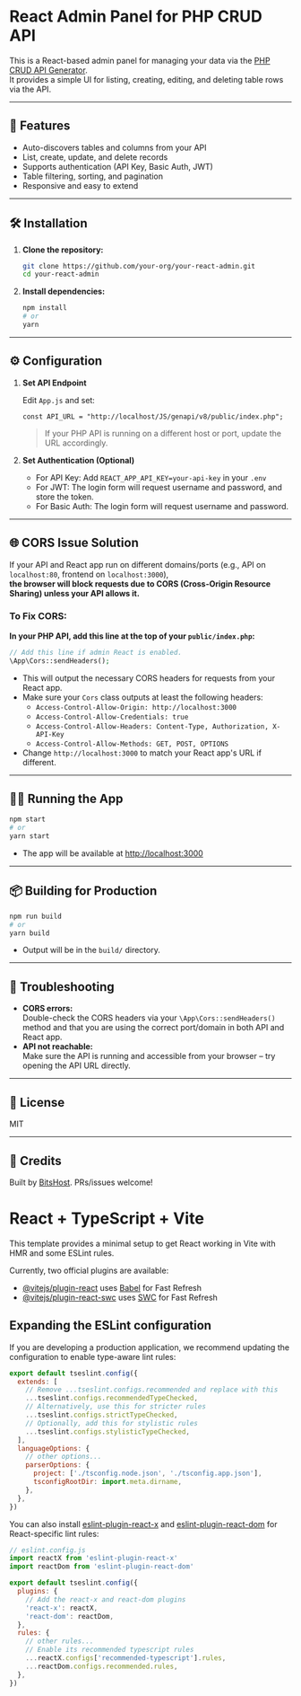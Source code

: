 
# React Admin Panel for PHP CRUD API

This is a React-based admin panel for managing your data via the [PHP CRUD API Generator](https://github.com/BitsHost/php-crud-api-generator).  
It provides a simple UI for listing, creating, editing, and deleting table rows via the API.

---

## 🚀 Features

- Auto-discovers tables and columns from your API
- List, create, update, and delete records
- Supports authentication (API Key, Basic Auth, JWT)
- Table filtering, sorting, and pagination
- Responsive and easy to extend

---

## 🛠️ Installation

1. **Clone the repository:**

    ```bash
    git clone https://github.com/your-org/your-react-admin.git
    cd your-react-admin
    ```

2. **Install dependencies:**

    ```bash
    npm install
    # or
    yarn
    ```

---

## ⚙️ Configuration

1. **Set API Endpoint**

    Edit `App.js` and set:

    ```
    const API_URL = "http://localhost/JS/genapi/v8/public/index.php";
    ```

    > If your PHP API is running on a different host or port, update the URL accordingly.

2. **Set Authentication (Optional)**

    - For API Key: Add `REACT_APP_API_KEY=your-api-key` in your `.env`
    - For JWT: The login form will request username and password, and store the token.
    - For Basic Auth: The login form will request username and password.

---

## 🌐 CORS Issue Solution

If your API and React app run on different domains/ports (e.g., API on `localhost:80`, frontend on `localhost:3000`),  
**the browser will block requests due to CORS (Cross-Origin Resource Sharing) unless your API allows it.**

### **To Fix CORS:**

**In your PHP API, add this line at the top of your `public/index.php`:**

```php
// Add this line if admin React is enabled.
\App\Cors::sendHeaders();
```

- This will output the necessary CORS headers for requests from your React app.
- Make sure your `Cors` class outputs at least the following headers:
  - `Access-Control-Allow-Origin: http://localhost:3000`
  - `Access-Control-Allow-Credentials: true`
  - `Access-Control-Allow-Headers: Content-Type, Authorization, X-API-Key`
  - `Access-Control-Allow-Methods: GET, POST, OPTIONS`
- Change `http://localhost:3000` to match your React app's URL if different.

---

## 🏃‍♂️ Running the App

```bash
npm start
# or
yarn start
```

- The app will be available at [http://localhost:3000](http://localhost:3000)

---

## 📦 Building for Production

```bash
npm run build
# or
yarn build
```

- Output will be in the `build/` directory.

---

## 🙋 Troubleshooting

- **CORS errors:**  
  Double-check the CORS headers via your `\App\Cors::sendHeaders()` method and that you are using the correct port/domain in both API and React app.
- **API not reachable:**  
  Make sure the API is running and accessible from your browser – try opening the API URL directly.

---

## 📝 License

MIT

---

## 🙌 Credits

Built by [BitsHost](https://github.com/BitsHost). PRs/issues welcome!


# React + TypeScript + Vite

This template provides a minimal setup to get React working in Vite with HMR and some ESLint rules.

Currently, two official plugins are available:

- [@vitejs/plugin-react](https://github.com/vitejs/vite-plugin-react/blob/main/packages/plugin-react) uses [Babel](https://babeljs.io/) for Fast Refresh
- [@vitejs/plugin-react-swc](https://github.com/vitejs/vite-plugin-react/blob/main/packages/plugin-react-swc) uses [SWC](https://swc.rs/) for Fast Refresh

## Expanding the ESLint configuration

If you are developing a production application, we recommend updating the configuration to enable type-aware lint rules:

```js
export default tseslint.config({
  extends: [
    // Remove ...tseslint.configs.recommended and replace with this
    ...tseslint.configs.recommendedTypeChecked,
    // Alternatively, use this for stricter rules
    ...tseslint.configs.strictTypeChecked,
    // Optionally, add this for stylistic rules
    ...tseslint.configs.stylisticTypeChecked,
  ],
  languageOptions: {
    // other options...
    parserOptions: {
      project: ['./tsconfig.node.json', './tsconfig.app.json'],
      tsconfigRootDir: import.meta.dirname,
    },
  },
})
```

You can also install [eslint-plugin-react-x](https://github.com/Rel1cx/eslint-react/tree/main/packages/plugins/eslint-plugin-react-x) and [eslint-plugin-react-dom](https://github.com/Rel1cx/eslint-react/tree/main/packages/plugins/eslint-plugin-react-dom) for React-specific lint rules:

```js
// eslint.config.js
import reactX from 'eslint-plugin-react-x'
import reactDom from 'eslint-plugin-react-dom'

export default tseslint.config({
  plugins: {
    // Add the react-x and react-dom plugins
    'react-x': reactX,
    'react-dom': reactDom,
  },
  rules: {
    // other rules...
    // Enable its recommended typescript rules
    ...reactX.configs['recommended-typescript'].rules,
    ...reactDom.configs.recommended.rules,
  },
})
```
